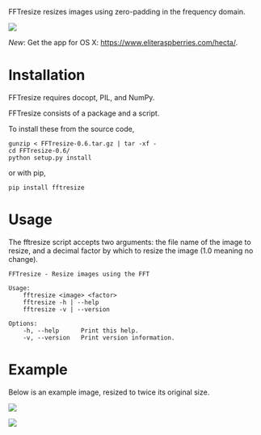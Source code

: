 FFTresize resizes images using zero-padding in the frequency
domain.

[![](https://travis-ci.org/eliteraspberries/fftresize.svg)][build-status]

*New*: Get the app for OS X: <https://www.eliteraspberries.com/hecta/>.


Installation
============

FFTresize requires docopt, PIL, and NumPy.

FFTresize consists of a package and a script.

To install these from the source code,

    gunzip < FFTresize-0.6.tar.gz | tar -xf -
    cd FFTresize-0.6/
    python setup.py install

or with pip,

    pip install fftresize


Usage
=====

The fftresize script accepts two arguments: the file name of
the image to resize, and a decimal factor by which to resize
the image (1.0 meaning no change).

    FFTresize - Resize images using the FFT

    Usage:
        fftresize <image> <factor>
        fftresize -h | --help
        fftresize -v | --version

    Options:
        -h, --help      Print this help.
        -v, --version   Print version information.


Example
=======

Below is an example image, resized to twice its original size.

![][example-img]

![][resized-img]


[example-img]: http://www.eliteraspberries.com/images/drink.png
[resized-img]: http://www.eliteraspberries.com/images/drink-2x.png
[build-status]: https://travis-ci.org/eliteraspberries/fftresize
